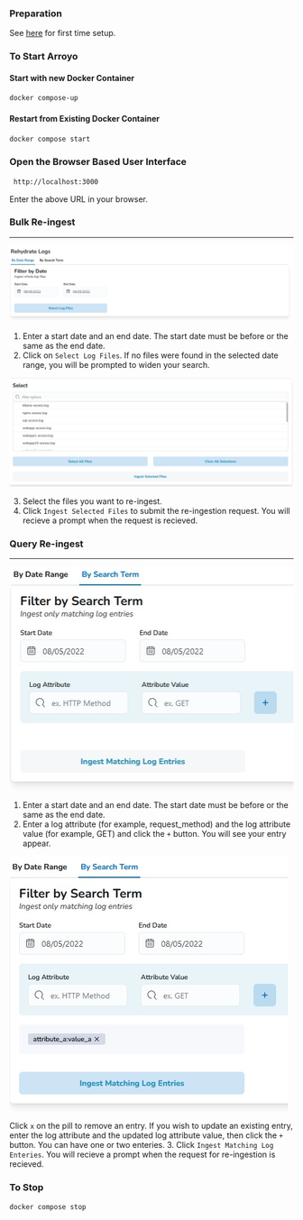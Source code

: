 ### Preparation
See [here](https://github.com/Team-Arroyo/arroyo-deployment) for first time setup.

### To Start Arroyo

#### Start with new Docker Container
```markdown
docker compose-up
```

#### Restart from Existing Docker Container
```markdown
docker compose start
```
### Open the Browser Based User Interface
```markdown
 http://localhost:3000
```
Enter the above URL in your browser.

### Bulk Re-ingest
---
![ByDate Tab](https://github.com/Team-Arroyo/Internal_Documentation/blob/main/byDatebyDate.jpg)

1. Enter a start date and an end date. The start date must be before or the same as the end date.
2. Click on `Select Log Files`. If no files were found in the selected date range, you will be prompted to widen your search.

![ByDate Select](https://github.com/Team-Arroyo/Internal_Documentation/blob/main/byDateSelect.jpg)

3. Select the files you want to re-ingest.
4. Click `Ingest Selected Files` to submit the re-ingestion request. You will recieve a prompt when the request is recieved. 

### Query Re-ingest
---
![BySearch Overview](https://github.com/Team-Arroyo/Internal_Documentation/blob/main/bySearchOverview.jpg)
1. Enter a start date and an end date. The start date must be before or the same as the end date.
2. Enter a log attribute (for example, request_method) and the log attribute value (for example, GET) and click the `+` button. You will see your entry appear.

![BySearch with Terms](https://github.com/Team-Arroyo/Internal_Documentation/blob/main/bySearchWithPill.jpg)

Click `x` on the pill to remove an entry.
If you wish to update an existing entry, enter the log attribute and the updated log attribute value, then click the `+` button. 
You can have one or two enteries. 
3. Click `Ingest Matching Log Enteries`. You will recieve a prompt when the request for re-ingestion is recieved.
### To Stop
```markdown
docker compose stop
```
